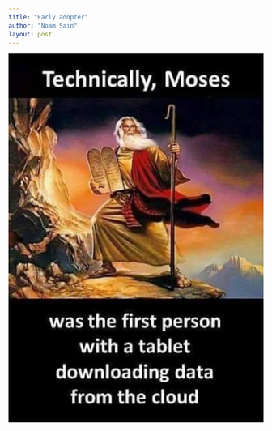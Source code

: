 ```yaml
---
title: "Early adopter"
author: "Noam Sain"
layout: post
---
```


![Early adopter](/assets/2019/2019-03-moses.jpg "Early adopter")
